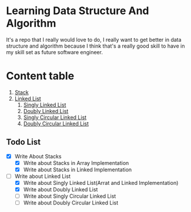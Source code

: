 # Learning Data Structure And Algorithm


It's a repo that I really would love to do, I really want to get better in data structure and algorithm because I think that's a really good skill to have in my skill set as future software engineer.

# Content table

1. [Stack](STACK.md)
2. [Linked List](LinkedList.md)
   1. [Singly Linked List]() 
   2. [Doubly Linked List]()
   3. [Singly Circular Linked List]()
   4. [Doubly Circular Linked List]()




## Todo List

- [x] Write About Stacks
  - [x] Write about Stacks in Array Implementation
  - [x] Write about Stacks in Linked Implementation
- [ ] Write about Linked List
  - [x] Write about Singly Linked List(Arrat and Linked Implementation)
  - [x] Write about Doubly Linked List
  - [ ] Write about Singly Circular Linked List
  - [ ] Write about Doubly Circular Linked List
